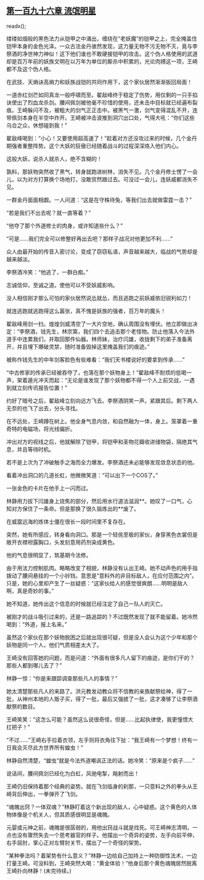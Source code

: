 ## [第一百九十六章 流氓明星](https://www.xxbiquge.com/11_11207/8932158.html)
readx();

  缕缕如烟般的黑色法力从铠甲之中涌出，缠绕在“老妖魔”的铠甲之上，完全掩盖住铠甲本身的金色光泽。一众古法金丹骇然发现，这力量无物不污无物不灭，竟与李祭酒的净世神力神似！这下他们谁也不敢硬接铠甲的攻击。这个伪人格使用的武道却是百万年前的妖族文明在以万年为单位的厮杀中积累的，光论肉搏这一项，王崎都不及这个伪人格。

  在武技、天熵诀高熵力和妖族战铠的共同作用下，这个家伙居然渐渐扳回局面！

  一道赤红剑芒如同真龙一般呼啸而至。翟敌峰终于稳定了伤势，用仅剩的一只手掐诀使出了烈血龙杀剑。腰间佩剑被他毫不珍惜的使用，还未击中目标就已经遍布裂痕。王崎躲闪不及，被粗大的剑气正正击中。被黑气一激，剑气变得混乱不开，连带佩剑本身在半空中炸开。王崎被冲击波推到洞穴出口处，气得大吼：“你们这些乌合之众，休想碰到我！”

  翟敌峰喝到：“小心！又要使用超高速了！”趁着对方还没攻过来的时候，几个金丹期强者重整阵势。这个大妖的狂傲已经随着战斗的过程深深烙入他们内心。

  这般大妖，说杀人就杀人，绝不含糊的！

  孰料，那妖物突然收了黑气，转身就跑进树林，消失不见。几个金丹修士愣了一会儿，以为对方打算换个场地打，没敢贸然跟过去。可没过一会儿，连妖威都消失不见。

  一群金丹面面相觑。一人问道：“这是在守株待兔，等我们出去就做雷霆一击？”

  “若是我们不出去呢？就一直等着？”

  “他夺了那个外道修士的肉身，或许知道些什么？”

  “可是……我们完全可以修整好再出去吧？那样子战况对他更加不利……”

  众人由最开始的传音入密讨论，变成了窃窃私语，声音越来越大，临战的气势却是越来越淡。

  李祭酒冷笑：“他逃了，一群白痴。”

  志诚信仰，至诚之道。使他可以不受妖威影响。

  没人相信刚才那么可怕的家伙居然说怂就怂，而且逃跑之前妖威依旧锐利如刀！

  就连逃跑就逃跑得这么嚣张，真不愧是妖族的强者，百万年的魔头！

  翟敌峰用剑一扫。煌煌剑威清空了一大片空地，确认周围没有埋伏。他立即做出决定：“李祭酒，钱先生，林宗第，我们四个去追击那个老怪物。防止他落入今法外道手中连累我们，并取回那件仙器。林师妹，治疗闫雄，收拢剩下的弟子准备离开，并且埋下爆破灵禁，随时准备毁掉这里掩盖我们的痕迹。”

  被称作钱先生的中年剑客脸色有些难看：“我们天书楼说好的要拿到传承……”

  “中古修家的传承已经被吞夺了，也落在那个妖物身上！”翟敌峰不耐烦的低喝一声，架着遁光冲天而起：“无论是谁发现了那个妖物都不得一个人上前交战，一遇到就立刻传讯报告位置！”

  约好了暗号之后，翟敌峰立刻向远方飞去。李祭酒阴笑一声。紧跟其后。剩下两人无奈的也飞了出去，分头寻找。

  在不远处，王崎蹲在树上。他全身气息内敛，和自然融为一体，身上。笼罩着一重奇特的电磁场，将光线偏折。

  冲出对方的视线之后，他就解除了铠甲，将铠甲和圣物花瓣收进储物袋，隔绝其气息，并且等待时机。

  若不是上次为了冲破触手之海而全力爆发。李祭酒还未必能够发现敛息状态的他。

  看着冲出洞口的几道长虹，他微微笑道：“可以出下一个COS了。”

  一张金色的卡片在他手上一闪而过。

  林静用力拔下闫雄身上烧焦的部分，然后用水行道法滋润**。她叹了一口气，心知对方保住了一条命。但是那换了很久锻炼出的**废了。

  在威震远海的炼体士僵在很长一段时间里不复存在。

  突然，她有所感应，转身看向洞口。那是一个轻佻至极的家伙，身穿黑色衣裳但是敞开衣襟袒露胸口，头发刻意用药剂染成黄色。

  他的气息很明显了，筑基期今法修。

  由于用法力控制肌肉。略略改变了相貌，林静没有认出王崎。她不动声色的用手指拨动了腰间悬挂的一个小铃铛，意思是“意料外的非目标敌人，在应付范围之内”。只是，她的心里却产生了一丝疑惑：“这家伙给人的感觉很爽朗……明明是敌人啊，真是奇妙的事。”

  她不知道，她传出这个信息的时候就已经注定了自己一队人的灭亡。

  被刚才的战斗吸引过来的，还是一路追踪的？不过既然发现了就不能留着。她冷然喝到：“外道，报上名来。”

  虽然这个家伙在那个妖物脱困之后就出现很可疑，但是没人会认为这个少年和那个妖物是同一个人，他们气质相差太大了。

  王崎没有回答她的问题，而是问道：“外面有很多凡人留下的痕迹，是你们干的？那些人都到哪儿去了？”

  林静一惊：“你是来跟踪调查那些凡人的事情？”

  她太清楚那些凡人的来路了。洪元教发动教众将不信教的亲族献祭给神，得了一批，从神州本地的人贩子买，得了一批，最后又强掳了一批，这才凑够了让李祭酒献祭的数目。

  王崎笑笑：“这怎么可能？虽然这么说很奇怪，但是……比起执律使，我更憧憬大扛把子！”

  “不过……”王崎右手拉着衣领，左手则将衣角往下扯：“我王崎有一个梦想！终有一日我会灭尽此方世界所有蝗虫！”

  林静自然清楚，“蝗虫”就是今法外道嘲讽正法的话。她冷笑：“原来是个疯子……”

  说话间，腰间佩剑已经化为白虹，风驰电掣，飚射而出！

  王崎仍旧保持着那个经典的姿势。就在飞剑临身的刹那，一只意料之外的拳头从王崎背后伸出，一拳弹开了飞剑。

  “魂魄出窍？一体双魂？”林静盯着这个新出现的敌人，心中疑惑。这个黄色的人体物体像是个机关人，但其质感很明显是魂魄。

  元婴或元神之前，魂魄是很孱弱的，用他出窍战斗就是找死。可王崎神志清明，一点也没有骤然失去一个思考器官的样子。他摆出一个奇异的姿势，左手向前平伸，右手屈肘，掌心正对左臂肘关节，摆出了一个奇怪的架势。

  “某种拳法吗？着架势有什么意义？”林静一边给自己加持上一种防御性法术，一边打量王崎。可没料到，王崎突然大喝：“黄金体验！”他身后那个黄色魂魄居然脱离王崎扑向林静！(未完待续。)
